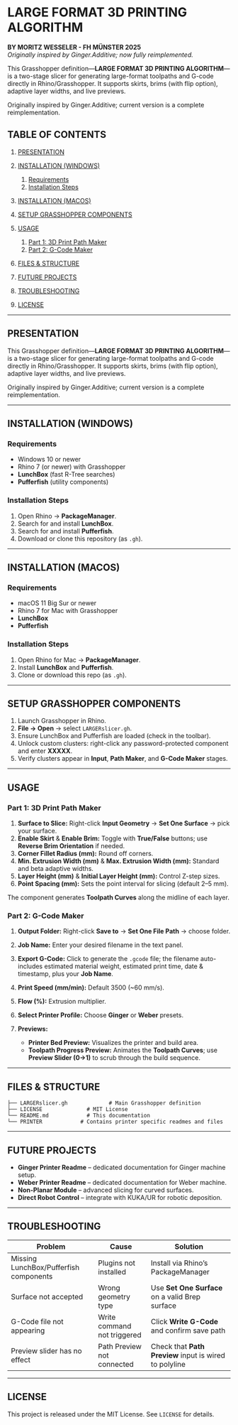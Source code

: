 # LARGE FORMAT 3D PRINTING ALGORITHM
  
**BY MORITZ WESSELER - FH MÜNSTER 2025**  
*Originally inspired by Ginger.Additive; now fully reimplemented.* 

This Grasshopper definition—**LARGE FORMAT 3D PRINTING ALGORITHM**—is a two-stage slicer for generating large-format toolpaths and G-code directly in Rhino/Grasshopper. It supports skirts, brims (with flip option), adaptive layer widths, and live previews.

Originally inspired by Ginger.Additive; current version is a complete reimplementation.

## TABLE OF CONTENTS

1. [PRESENTATION](#presentation)
2. [INSTALLATION (WINDOWS)](#installation-windows)

   1. [Requirements](#requirements)
   2. [Installation Steps](#installation-steps)
3. [INSTALLATION (MACOS)](#installation-macos)
4. [SETUP GRASSHOPPER COMPONENTS](#setup-grasshopper-components)
5. [USAGE](#usage)

   1. [Part 1: 3D Print Path Maker](#part-1-3d-print-path-maker)
   2. [Part 2: G-Code Maker](#part-2-g-code-maker)
6. [FILES & STRUCTURE](#files--structure)
7. [FUTURE PROJECTS](#future-projects)
8. [TROUBLESHOOTING](#troubleshooting)
9. [LICENSE](#license)

---

## PRESENTATION

This Grasshopper definition—**LARGE FORMAT 3D PRINTING ALGORITHM**—is a two-stage slicer for generating large-format toolpaths and G-code directly in Rhino/Grasshopper. It supports skirts, brims (with flip option), adaptive layer widths, and live previews.

Originally inspired by Ginger.Additive; current version is a complete reimplementation.

---

## INSTALLATION (WINDOWS)

### Requirements

* Windows 10 or newer
* Rhino 7 (or newer) with Grasshopper
* **LunchBox** (fast R-Tree searches)
* **Pufferfish** (utility components)

### Installation Steps

1. Open Rhino → **PackageManager**.
2. Search for and install **LunchBox**.
3. Search for and install **Pufferfish**.
4. Download or clone this repository (as `.gh`).

---

## INSTALLATION (MACOS)

### Requirements

* macOS 11 Big Sur or newer
* Rhino 7 for Mac with Grasshopper
* **LunchBox**
* **Pufferfish**

### Installation Steps

1. Open Rhino for Mac → **PackageManager**.
2. Install **LunchBox** and **Pufferfish**.
3. Clone or download this repo (as `.gh`).

---

## SETUP GRASSHOPPER COMPONENTS

1. Launch Grasshopper in Rhino.
2. **File → Open** → select `LARGERslicer.gh`.
3. Ensure LunchBox and Pufferfish are loaded (check in the toolbar).
4. Unlock custom clusters: right-click any password-protected component and enter **XXXXX**.
5. Verify clusters appear in **Input**, **Path Maker**, and **G-Code Maker** stages.

---

## USAGE

### Part 1: 3D Print Path Maker

1. **Surface to Slice:** Right-click **Input Geometry** → **Set One Surface** → pick your surface.
2. **Enable Skirt** & **Enable Brim:** Toggle with **True/False** buttons; use **Reverse Brim Orientation** if needed.
3. **Corner Fillet Radius (mm):** Round off corners.
4. **Min. Extrusion Width (mm)** & **Max. Extrusion Width (mm):** Standard and beta adaptive widths.
5. **Layer Height (mm)** & **Initial Layer Height (mm):** Control Z-step sizes.
6. **Point Spacing (mm):** Sets the point interval for slicing (default 2–5 mm).

The component generates **Toolpath Curves** along the midline of each layer.

### Part 2: G-Code Maker

1. **Output Folder:** Right-click **Save to** → **Set One File Path** → choose folder.
2. **Job Name:** Enter your desired filename in the text panel.
3. **Export G-Code:** Click to generate the `.gcode` file; the filename auto-includes estimated material weight, estimated print time, date & timestamp, plus your **Job Name**.
4. **Print Speed (mm/min):** Default 3500 (\~60 mm/s).
5. **Flow (%):** Extrusion multiplier.
6. **Select Printer Profile:** Choose **Ginger** or **Weber** presets.
7. **Previews:**

   * **Printer Bed Preview:** Visualizes the printer and build area.
   * **Toolpath Progress Preview:** Animates the **Toolpath Curves**; use **Preview Slider (0→1)** to scrub through the build sequence.

---

## FILES & STRUCTURE

```text
├── LARGERslicer.gh             # Main Grasshopper definition
├── LICENSE              # MIT License
└── README.md            # This documentation
└── PRINTER            # Contains printer specific readmes and files

```

---

## FUTURE PROJECTS

* **Ginger Printer Readme** – dedicated documentation for Ginger machine setup.
* **Weber Printer Readme** – dedicated documentation for Weber machine.
* **Non-Planar Module** – advanced slicing for curved surfaces.
* **Direct Robot Control** – integrate with KUKA/UR for robotic deposition.

---

## TROUBLESHOOTING

| Problem                                | Cause                          | Solution                                               |
| -------------------------------------- | ------------------------------ | ------------------------------------------------------ |
| Missing LunchBox/Pufferfish components | Plugins not installed          | Install via Rhino’s PackageManager                     |
| Surface not accepted                   | Wrong geometry type            | Use **Set One Surface** on a valid Brep surface        |
| G-Code file not appearing              | Write command not triggered    | Click **Write G-Code** and confirm save path           |
| Preview slider has no effect           | Path Preview not connected     | Check that **Path Preview** input is wired to polyline |

---

## LICENSE

This project is released under the MIT License. See `LICENSE` for details.
